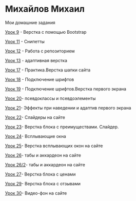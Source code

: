 

# Михайлов Михаил
Мои домашние задания


[Урок 9](https://mikhailrst.github.io/Lessen_9/ "Описание") - Верстка с помощью Bootstrap


[Урок 11](адрес "Описание") - Снипетты



[Урок 12](https://mikhailrst.github.io/Lessen/ "Моя готовая домашка") - Работа с репозиторием


[Урок 13](https://mikhailrst.github.io/Lessen_13/ "Описание") - адаптивная верстка


[Урок 17](https://mikhailrst.github.io/Lessen_17/ "Описание") - Практика.Верстка шапки сайта


[Урок 18](https://mikhailrst.github.io/Lessen_18/ "Описание") - Подключение шрифтов


[Урок 19](https://mikhailrst.github.io/Lessen_19/ "Описание") - Подключение шрифтов.Верстка первого экрана


[Урок 20](https://mikhailrst.github.io/Lessen_20/ "Описание")- псевдоклассы и псевдоэлементы


[Урок 21](https://mikhailrst.github.io/Lessen_21/ "Описание")- Эффекты при наведении и адаптив первого экрана


[Урок 22](https://mikhailrst.github.io/Lessen_22/index.html "Описание")- Слайдеры на сайте


[Урок 23](https://mikhailrst.github.io/Lessen_23/index.html "Описание")- Верстка блока с преимуществами. Слайдер.


[Урок 24](https://mikhailrst.github.io/Lessen_24/index.html "Описание")- Всплывающие окна


[Урок 25](https://mikhailrst.github.io/Lessen_25/ "Описание")- Верстка всплывающих окон на сайте


[Урок 26](https://mikhailrst.github.io/index.html "Описание")- табы и аккардеон на сайте


[Урок 26/2](https://mikhailrst.github.io/Lessen26,2/ "Описание")- табы и аккардеон на сайте


[Урок 27](https://mikhailrst.github.io/Lessen_27/index.html "Описание")- Верстка блока с ценами


[Урок 29](https://mikhailrst.github.io/Lessen_29/ "Описание")- Верстка блока с отзывами


[Урок 30](https://mikhailrst.github.io/Lessen_30/index.html "Описание")- Видео-фон на сайте

